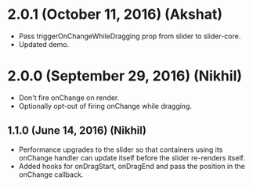# 2.0.1 (October 11, 2016) (Akshat)
* Pass triggerOnChangeWhileDragging prop from slider to slider-core.
* Updated demo.

# 2.0.0 (September 29, 2016) (Nikhil)
* Don't fire onChange on render.
* Optionally opt-out of firing onChange while dragging.

## 1.1.0 (June 14, 2016) (Nikhil)
* Performance upgrades to the slider so that containers using its onChange handler can update itself before the slider re-renders itself.
* Added hooks for onDragStart, onDragEnd and pass the position in the onChange callback.